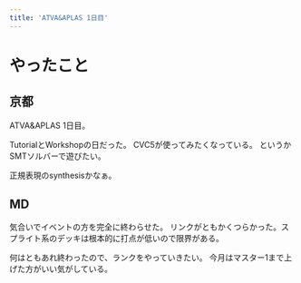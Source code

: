 ```yaml
---
title: 'ATVA&APLAS 1日目'
---
```


# やったこと

## 京都

ATVA&APLAS 1日目。

TutorialとWorkshopの日だった。
CVC5が使ってみたくなっている。
というかSMTソルバーで遊びたい。

正規表現のsynthesisかなぁ。

## MD

気合いでイベントの方を完全に終わらせた。
リンクがともかくつらかった。スプライト系のデッキは根本的に打点が低いので限界がある。

何はともあれ終わったので、ランクをやっていきたい。
今月はマスター1まで上げた方がいい気がしている。
